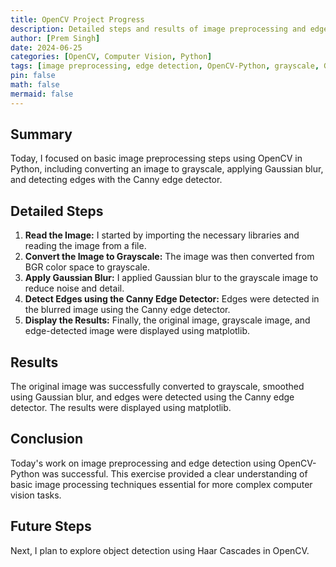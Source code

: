 ```yaml
---
title: OpenCV Project Progress
description: Detailed steps and results of image preprocessing and edge detection using OpenCV-Python.
author: [Prem Singh]
date: 2024-06-25
categories: [OpenCV, Computer Vision, Python]
tags: [image preprocessing, edge detection, OpenCV-Python, grayscale, Gaussian blur, Canny edge detector]
pin: false
math: false
mermaid: false
---
```


## Summary
Today, I focused on basic image preprocessing steps using OpenCV in Python, including converting an image to grayscale, applying Gaussian blur, and detecting edges with the Canny edge detector.

## Detailed Steps
1. **Read the Image:** I started by importing the necessary libraries and reading the image from a file.
2. **Convert the Image to Grayscale:** The image was then converted from BGR color space to grayscale.
3. **Apply Gaussian Blur:** I applied Gaussian blur to the grayscale image to reduce noise and detail.
4. **Detect Edges using the Canny Edge Detector:** Edges were detected in the blurred image using the Canny edge detector.
5. **Display the Results:** Finally, the original image, grayscale image, and edge-detected image were displayed using matplotlib.

## Results
The original image was successfully converted to grayscale, smoothed using Gaussian blur, and edges were detected using the Canny edge detector. The results were displayed using matplotlib.

## Conclusion
Today's work on image preprocessing and edge detection using OpenCV-Python was successful. This exercise provided a clear understanding of basic image processing techniques essential for more complex computer vision tasks.

## Future Steps
Next, I plan to explore object detection using Haar Cascades in OpenCV.
